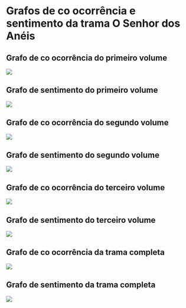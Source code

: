 # Grafos de co ocorrência e sentimento da trama O Senhor dos Anéis


## Grafo de co ocorrência do primeiro volume

<img src="LoR 1 co-occurrence graph.png"/>

## Grafo de sentimento do primeiro volume

<img src="LoR 1 sentiment graph.png"/>

## Grafo de co ocorrência do segundo volume

<img src="LoR 2 co-occurrence graph.png"/>

## Grafo de sentimento do segundo volume

<img src="LoR 2 sentiment graph.png"/>

## Grafo de co ocorrência do terceiro volume

<img src="LoR 3 co-occurrence graph.png"/>

## Grafo de sentimento do terceiro volume

<img src="LoR 1 sentiment graph.png"/>

## Grafo de co ocorrência da trama completa

<img src="LoR co-occurrence graph.png"/>

## Grafo de sentimento da trama completa

<img src="LoR 1 sentiment graph.png"/>
